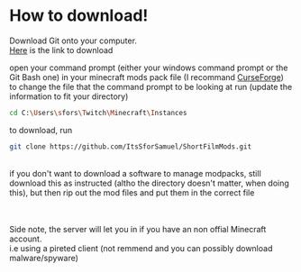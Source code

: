 # How to download!

Download Git onto your computer.</br>
[Here](https://git-scm.com/downloads) is the link to download

open your command prompt (either your windows command prompt or the Git Bash one) in your minecraft mods pack file (I recommand [CurseForge](https://download.curseforge.com/))</br>
to change the file that the command prompt to be looking at run
(update the information to fit your directory)

```bash
cd C:\Users\sfors\Twitch\Minecraft\Instances
```

to download, run
```bash
git clone https://github.com/ItsSforSamuel/ShortFilmMods.git
```
</br>
if you don't want to download a software to manage modpacks, still download this as instructed (altho the directory doesn't matter, when doing this), but then rip out the mod files and put them in the correct file

</br></br>
Side note, the server will let you in if you have an non offial Minecraft account.</br>i.e using a pireted client (not remmend and you can possibly download malware/spyware)
